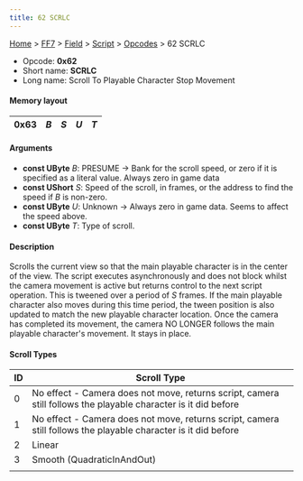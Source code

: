 ```yaml
---
title: 62 SCRLC
---
```


[Home](/ff7-flat-wiki/Main%20Page.md) > [FF7](/ff7-flat-wiki/FF7.md) > [Field](/ff7-flat-wiki/FF7/Field.md) > [Script](/ff7-flat-wiki/FF7/Field/Script.md) > [Opcodes](/ff7-flat-wiki/FF7/Field/Script/Opcodes.md) > 62 SCRLC

-   Opcode: **0x62**
-   Short name: **SCRLC**
-   Long name: Scroll To Playable Character Stop Movement

#### Memory layout

| 0x63 | *B* | *S* | *U* | *T* |
|------|-----|-----|-----|-----|

#### Arguments

-   **const UByte** *B*: PRESUME -&gt; Bank for the scroll speed, or
    zero if it is specified as a literal value. Always zero in game data
-   **const UShort** *S*: Speed of the scroll, in frames, or the address
    to find the speed if *B* is non-zero.
-   **const UByte** *U*: Unknown -&gt; Always zero in game data. Seems
    to affect the speed above.
-   **const UByte** *T*: Type of scroll.

#### Description

Scrolls the current view so that the main playable character is in the
center of the view. The script executes asynchronously and does not
block whilst the camera movement is active but returns control to the
next script operation. This is tweened over a period of *S* frames. If
the main playable character also moves during this time period, the
tween position is also updated to match the new playable character
location. Once the camera has completed its movement, the camera NO
LONGER follows the main playable character's movement. It stays in
place.

#### Scroll Types

| ID  | Scroll Type                                                                                                    |
|-----|----------------------------------------------------------------------------------------------------------------|
| 0   | No effect - Camera does not move, returns script, camera still follows the playable character is it did before |
| 1   | No effect - Camera does not move, returns script, camera still follows the playable character is it did before |
| 2   | Linear                                                                                                         |
| 3   | Smooth (QuadraticInAndOut)                                                                                     |
|     |                                                                                                                |
